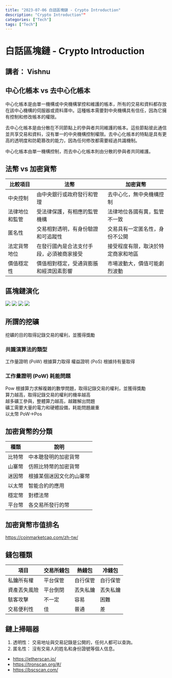 ```yaml
---
title: "2023-07-06 白話區塊鏈 - Crypto Introduction"
description: "Crypto Introduction""
categories: ["Tech"]
tags: ["Tech"]
---
```


# 白話區塊鏈 - Crypto Introduction

## 講者： Vishnu

## 中心化帳本 vs 去中心化帳本

中心化帳本是由單一機構或中央機構掌控和維護的帳本，所有的交易和資料都存放在該中心機構的伺服器或資料庫中。這種帳本需要對中央機構具有信任，因為它擁有控制和修改帳本的權限。

去中心化帳本是由分散在不同節點上的參與者共同維護的帳本。這些節點彼此通信並共享交易和資料，沒有單一的中央機構控制權限。去中心化帳本的特點是具有更高的透明度和防範篡改的能力，因為任何修改都需要經過共識機制。

中心化帳本由單一機構控制，而去中心化帳本則由分散的參與者共同維護。

## 法幣 vs 加密貨幣

| 比較項目       | 法幣                                     | 加密貨幣                           |
| -------------- | ---------------------------------------- | ---------------------------------- |
| 中央控制       | 由中央銀行或政府發行和管理               | 去中心化，無中央機構控制           |
| 法律地位和監管 | 受法律保護，有相應的監管機構             | 法律地位各國有異，監管不一致       |
| 匿名性         | 交易相對透明，有身份驗證和可追蹤性       | 交易具有一定匿名性，身份不公開     |
| 法定貨幣地位   | 在發行國內是合法支付手段，必須被商家接受 | 接受程度有限，取決於特定商家和地區 |
| 價值穩定性     | 價值相對穩定，受通貨膨脹和經濟因素影響   | 市場波動大，價值可能劇烈波動       |

## 區塊鏈演化

![](https://vishnucho.github.io/skycloud/share/2023-07-06/imgs/1.jpg)
![](https://vishnucho.github.io/skycloud/share/2023-07-06/imgs/2.jpg)
![](https://vishnucho.github.io/skycloud/share/2023-07-06/imgs/3.jpg)
![](https://vishnucho.github.io/skycloud/share/2023-07-06/imgs/4.jpg)

## 所謂的挖礦

挖礦的目的取得記錄交易的權利，並獲得獎勵

### 共識演算法的類型

工作量證明 (PoW) 根據算力取得
權益證明 (PoS) 根據持有量取得

### 工作量證明 (PoW) 耗能問題

Pow 根據算力求解複雜的數學問題，取得記錄交易的權利，並獲得獎勵  
算力越高，取得記錄交易的權利的機率越高  
越多礦工參與，整體算力越高，越難解出問題  
礦工需要大量的電力和硬體設備，耗能問題嚴重  
以太幣 PoW->Pos

## 加密貨幣的分類

| 種類   | 說明                     |
| ------ | ------------------------ |
| 比特幣 | 中本聰發明的加密貨幣     |
| 山寨幣 | 仿照比特幣的加密貨幣     |
| 迷因幣 | 根據某個迷因文化的山寨幣 |
| 以太幣 | 智能合約的應用           |
| 穩定幣 | 對標法幣                 |
| 平台幣 | 各交易所發行的幣         |

## 加密貨幣市值排名

https://coinmarketcap.com/zh-tw/

## 錢包種類

| 項目         | 交易所錢包 | 熱錢包   | 冷錢包   |
| ------------ | ---------- | -------- | -------- |
| 私鑰所有權   | 平台保管   | 自行保管 | 自行保管 |
| 資產丟失風險 | 平台倒閉   | 丟失私鑰 | 丟失私鑰 |
| 駭客攻擊     | 不一定     | 容易     | 困難     |
| 交易便利性   | 佳         | 普通     | 差       |

## 鏈上掃瞄器

1. 透明性： 交易地址與交易記錄是公開的，任何人都可以查詢。
2. 匿名性： 沒有交易人的姓名和身份證號等個人信息。

- https://etherscan.io/
- https://tronscan.org/#/
- https://bscscan.com/
